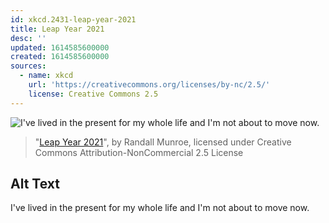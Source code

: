 ```yaml
---
id: xkcd.2431-leap-year-2021
title: Leap Year 2021
desc: ''
updated: 1614585600000
created: 1614585600000
sources:
  - name: xkcd
    url: 'https://creativecommons.org/licenses/by-nc/2.5/'
    license: Creative Commons 2.5
---
```

![I've lived in the present for my whole life and I'm not about to move now.](https://imgs.xkcd.com/comics/leap_year_2021.png)
> "[Leap Year 2021](https://xkcd.com/2431/)", by Randall Munroe, licensed under Creative Commons Attribution-NonCommercial 2.5 License

## Alt Text
I've lived in the present for my whole life and I'm not about to move now.
